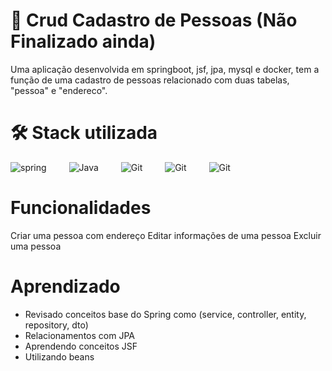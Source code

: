 <h1>🚀 Crud Cadastro de Pessoas  (Não Finalizado ainda)</h1>
<p>Uma aplicação desenvolvida em springboot, jsf, jpa, mysql e docker, tem a função de uma cadastro de pessoas relacionado com duas tabelas, "pessoa" e "endereco".</p>
<h1>🛠 Stack utilizada</h1>
<div style="display: inline_block; gap: 2rem;">
    <img alignm="center" alt="spring" src="https://img.shields.io/badge/SpringBoot-6DB33F?style=for-the-badge&logo=Spring&logoColor=white">
    <img alignm="center" alt="Java" src="https://img.shields.io/badge/Java-ED8B00?style=for-the-badge&logo=java3&logoColor=white" style="margin-left: 2rem;">
    <img alignm="center" alt="Git" src="https://img.shields.io/badge/Git-0F0006?style=for-the-badge&logo=git&logoColor=white" style="margin-left: 2rem;">
    <img alignm="center" alt="Git" src="https://img.shields.io/badge/MySQL-lightgrey?style=for-the-badge&logo=git&logoColor=white" style="margin-left: 2rem;">
    <img alignm="center" alt="Git" src="https://img.shields.io/badge/dockerstyle=for-the-badge&logo=git&logoColor=white" style="margin-left: 2rem;">
</div>
<h1>Funcionalidades</h1>
<p>
  Criar uma pessoa com endereço
  Editar informações de uma pessoa
  Excluir uma pessoa
</p>
<div>
  <h1>Aprendizado</h1>
  <ul>
      <li>Revisado conceitos base do Spring como (service, controller, entity, repository, dto)</li>
      <li>Relacionamentos com JPA</li>
      <li>Aprendendo conceitos JSF</li>
      <li>Utilizando beans</li>
    </ul>
  </ul>
</div>
